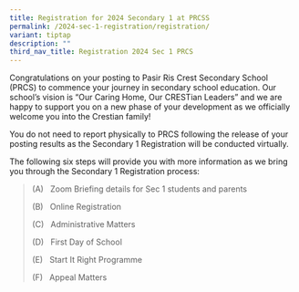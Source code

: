 ```yaml
---
title: Registration for 2024 Secondary 1 at PRCSS
permalink: /2024-sec-1-registration/registration/
variant: tiptap
description: ""
third_nav_title: Registration 2024 Sec 1 PRCS
---
```

<p>Congratulations on your posting to Pasir Ris Crest Secondary School (PRCS) to commence your journey in secondary school education. Our school’s vision is “Our Caring Home, Our CRESTian Leaders” and we are happy to support you on a new phase of your development as we officially welcome you into the Crestian family!</p><p>You do not need to report physically to PRCS following the release of your posting results as the Secondary 1 Registration will be conducted virtually.&nbsp;</p><p>The following six steps will provide you with more information as we bring you through the Secondary 1 Registration process:</p><blockquote><p>(A)&nbsp;&nbsp; Zoom Briefing details for Sec 1 students and parents</p><p>(B)&nbsp;&nbsp; Online Registration</p><p>(C)&nbsp;&nbsp; Administrative Matters</p><p>(D)&nbsp;&nbsp; First Day of School</p><p>(E)&nbsp;&nbsp; Start It Right Programme</p><p>(F)&nbsp;&nbsp; Appeal Matters</p></blockquote><p></p>
